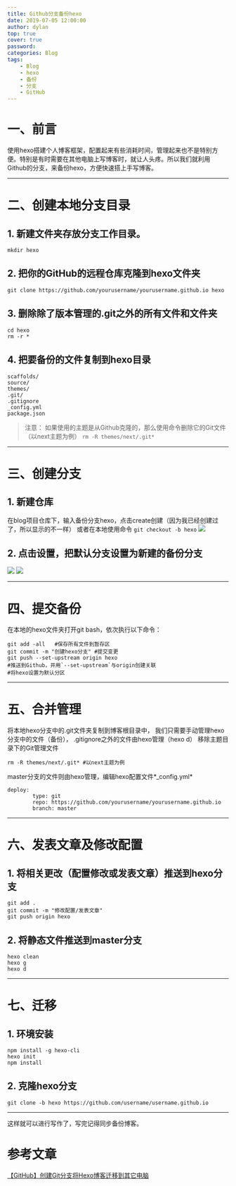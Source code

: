 ```yaml
---
title: Github分支备份hexo
date: 2019-07-05 12:00:00
author: dylan
top: true
cover: true
password: 
categories: Blog
tags: 
    - Blog
    - hexo
    - 备份
    - 分支
    - GitHub
---
```


# 一、前言
使用hexo搭建个人博客框架，配置起来有些消耗时间，管理起来也不是特别方便。特别是有时需要在其他电脑上写博客时，就让人头疼。所以我们就利用Github的分支，来备份hexo，方便快速搭上手写博客。
***

# 二、创建本地分支目录
## 1. 新建文件夹存放分支工作目录。
`mkdir hexo`

## 2. 把你的GitHub的远程仓库克隆到hexo文件夹
`git clone https://github.com/yourusername/yourusername.github.io hexo`

## 3. 删除除了版本管理的.git之外的所有文件和文件夹
```
cd hexo
rm -r *
```

## 4. 把要备份的文件复制到hexo目录
```
scaffolds/
source/
themes/
.git/
.gitignore
_config.yml
package.json
```

>注意：
>如果使用的主题是从Github克隆的，那么使用命令删除它的Git文件（以next主题为例）
`rm -R themes/next/.git* `
***

# 三、创建分支
## 1. 新建仓库
在blog项目仓库下，输入备份分支hexo，点击create创建（因为我已经创建过了，所以显示的不一样）
或者在本地使用命令 `git checkout -b hexo`
![](https://raw.githubusercontent.com/dylan903/ImgUrl/master/Img/20190705133032.png)
## 2. 点击设置，把默认分支设置为新建的备份分支
![](https://raw.githubusercontent.com/dylan903/ImgUrl/master/Img/20190705132053.png)
![](https://raw.githubusercontent.com/dylan903/ImgUrl/master/Img/20190705132123.png)
***

# 四、提交备份
在本地的hexo文件夹打开git bash，依次执行以下命令：

```
git add -all   #保存所有文件到暂存区
git commit -m "创建hexo分支" #提交变更
git push --set-upstream origin hexo
#推送到Github，并用`--set-upstream`与origin创建关联
#将hexo设置为默认分区
```
***

# 五、合并管理
将本地hexo分支中的.git文件夹复制到博客根目录中，
我们只需要手动管理hexo分支中的文件（备份），
.gitignore之外的文件由hexo管理（hexo d）
移除主题目录下的Git管理文件

`rm -R themes/next/.git* #以next主题为例`

master分支的文件则由hexo管理，编辑hexo配置文件*_config.yml*
```
deploy:
        type: git
        repo: https://github.com/yourusername/yourusername.github.io
        branch: master
```
***

# 六、发表文章及修改配置
## 1. 将相关更改（配置修改或发表文章）推送到hexo分支
```
git add .
git commit -m "修改配置/发表文章"
git push origin hexo
```
## 2. 将静态文件推送到master分支
```
hexo clean 
hexo g
hexo d
```
***

# 七、迁移
## 1. 环境安装
```
npm install -g hexo-cli
hexo init
npm install
```

## 2. 克隆hexo分支
`git clone -b hexo https://github.com/username/username.github.io`
***

这样就可以进行写作了，写完记得同步备份博客。
# 参考文章
[【GitHub】创建Git分支将Hexo博客迁移到其它电脑](https://blog.csdn.net/white_idiot/article/details/80685990)